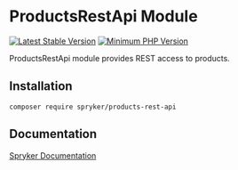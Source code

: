 # ProductsRestApi Module
[![Latest Stable Version](https://poser.pugx.org/spryker/products-rest-api/v/stable.svg)](https://packagist.org/packages/spryker/products-rest-api)
[![Minimum PHP Version](https://img.shields.io/badge/php-%3E%3D%208.2-8892BF.svg)](https://php.net/)

ProductsRestApi module provides REST access to products.

## Installation

```
composer require spryker/products-rest-api
```

## Documentation

[Spryker Documentation](https://docs.spryker.com)

